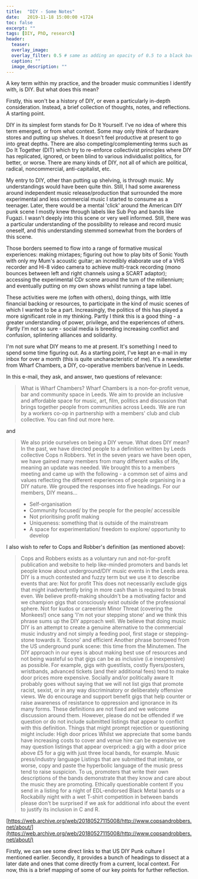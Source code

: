 ```yaml
---
title:  "DIY - Some Notes"
date:   2019-11-18 15:00:00 +1724
toc: false
excerpt: ""
tags: [DIY, PhD, research]
header:
  teaser:
  overlay_image:
  overlay_filter: 0.5 # same as adding an opacity of 0.5 to a black background
  caption: ""
  image_description: ""
---
```

A key term within my practice, and the broader music communities I identify with, is DIY. But what does this mean?

Firstly, this won't be a history of DIY, or even a particularly in-depth consideration. Instead, a brief collection of thoughts, notes, and reflections. A starting point.

DIY in its simplest form stands for Do It Yourself. I've no idea of where this term emerged, or from what context. Some may only think of hardware stores and putting up shelves. It doesn't feel productive at present to go into great depths. There are also competing/complementing terms such as Do It Together (DIT) which try to re-enforce collectivist principles where DIY has replicated, ignored, or been blind to various individualist politics, for better, or worse. There are many kinds of DIY, not all of which are political, radical, noncommercial, anti-capitalist, etc.

My entry to DIY, other than putting up shelving, is through music. My understandings would have been quite thin. Still, I had some awareness around independent music release/production that surrounded the more experimental and less commercial music I started to consume as a teenager. Later, there would be a mental 'click' around the American DIY punk scene I mostly knew through labels like Sub Pop and bands like Fugazi. I wasn't deeply into this scene or very well informed. Still, there was a particular understanding of the possibility to release and record music oneself, and this understanding stemmed somewhat from the borders of this scene.

Those borders seemed to flow into a range of formative musical experiences: making mixtapes; figuring out how to play bits of Sonic Youth with only my Mum's acoustic guitar; an incredibly elaborate use of a VHS recorder and Hi-8 video camera to achieve multi-track recording (mono bounces between left and right channels using a SCART adaptor); accessing the experimental CDr scene around the turn of the millennium; and eventually putting on my own shows whilst running a tape label.

These activities were me (often with others), doing things, with little financial backing or resources, to participate in the kind of music scenes of which I wanted to be a part. Increasingly, the politics of this has played a more significant role in my thinking. Partly I think this is a good thing - a greater understanding of power, privilege, and the experiences of others. Partly I'm not so sure - social media is breeding increasing conflict and confusion, splintering alliances and solidarity.

I'm not sure what DIY means to me at present. It's something I need to spend some time figuring out. As a starting point, I've kept an e-mail in my inbox for over a month (this is quite uncharacteristic of me). It's a newsletter from Wharf Chambers, a DIY, co-operative members bar/venue in Leeds.

In this e-mail, they ask, and answer, two questions of relevance:

> What is Wharf Chambers? Wharf Chambers is a non-for-profit venue, bar and community space in Leeds. We aim to provide an inclusive and affordable space for music, art, film, politics and discussion that brings together people from communities across Leeds. We are run by a workers co-op in partnership with a members' club and club collective. You can find out more here.

and

> We also pride ourselves on being a DIY venue. What does DIY mean? In the past, we have directed people to a definition written by Leeds collective Cops n Robbers. Yet in the seven years we have been open, we have gained many members from many different walks of life, meaning an update was needed. We brought this to a members meeting and came up with the following - a common set of aims and values reflecting the different experiences of people organising in a DIY nature. We grouped the responses into five headings. For our members, DIY means...
>* Self-organisation
>* Community focused/ by the people for the people/ accessible
>* Not prioritising profit making
>* Uniqueness: something that is outside of the mainstream
>* A space for experimentation/ freedom to explore/ opportunity to develop

I also wish to refer to Cops and Robber's definition (as mentioned above):

>Cops and Robbers exists as a voluntary run and not-for-profit publication and website to help like-minded promoters and bands let people know about underground/DIY music events in the Leeds area. DIY is a much contested and fuzzy term but we use it to describe events that are:
Not for profit
This does not necessarily exclude gigs that might inadvertently bring in more cash than is required to break even. We believe profit-making shouldn't be a motivating factor and we champion gigs that consciously exist outside of the professional sphere.
Not for kudos or careerism
Minor Threat (covering the Monkees!) once sang 'I'm not your stepping stone' and we think this phrase sums up the DIY approach well. We believe that doing music DIY is an attempt to create a genuine alternative to the commercial music industry and not simply a feeding pool, first stage or stepping-stone towards it.
'Econo' and efficient
Another phrase borrowed from the US underground punk scene: this time from the Minutemen. The DIY approach in our eyes is about making best use of resources and not being wasteful so that gigs can be as inclusive (i.e inexpensive) as possible. For example, gigs with guestlists, costly flyers/posters, wristbands, advanced tickets (and their additional fees) tend to make door prices more expensive.
Socially and/or politically aware
It probably goes without saying that we will not list gigs that promote racist, sexist, or in any way discriminatory or deliberately offensive views. We do encourage and support benefit gigs that help counter or raise awareness of resistance to oppression and ignorance in its many forms.
These definitions are not fixed and we welcome discussion around them. However, please do not be offended if we question or do not include submitted listings that appear to conflict with this definition.
Things that might prompt rejection or questioning might include:
High door prices
Whilst we appreciate that some bands have increasing costs to cover and venue hire can be expensive we may question listings that appear overpriced: a gig with a door price above £5 for a gig with just three local bands, for example.
Music press/industry language
Listings that are submitted that imitate, or worse, copy and paste the hyperbolic language of the music press tend to raise suspicion. To us, promoters that write their own descriptions of the bands demonstrate that they know and care about the music they are promoting.
Ethically questionable content
If you send in a listing for a night of EDL-endorsed Black Metal bands or a Rockabilly night with a wet T-shirt competition in between bands please don't be surprised if we ask for additional info about the event to justify its inclusion in C and R.

[https://web.archive.org/web/20180527115008/http://www.copsandrobbers.net/about/](https://web.archive.org/web/20180527115008/http://www.copsandrobbers.net/about/)

Firstly, we can see some direct links to that US DIY Punk culture I mentioned earlier. Secondly, it provides a bunch of headings to dissect at a later date and ones that come directly from a current, local context. For now, this is a brief mapping of some of our key points for further reflection.
